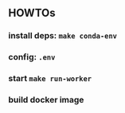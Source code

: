 ## HOWTOs

### install deps: `make conda-env`

### config: `.env`

### start `make run-worker`

### build docker image
